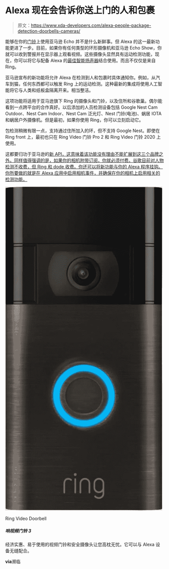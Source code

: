 # Alexa 现在会告诉你送上门的人和包裹

> 原文：<https://www.xda-developers.com/alexa-people-package-detection-doorbells-cameras/>

能够在你的[门铃](https://www.xda-developers.com/ring-video-doorbell-pro-2-price-release-date/)上使用亚马逊 Echo 并不是什么新鲜事。但 Alexa 的这一最新功能更进了一步。目前，如果你有任何类型的环形摄像机和亚马逊 Echo Show，你就可以收到警报并在显示器上观看视频。这些摄像头显然具有运动检测功能，现在，你可以将它与配备 Alexa 的[最佳智能扬声器](https://www.xda-developers.com/best-smart-speakers/)结合使用。而且不仅仅是来自 Ring。

亚马逊宣布的新功能将允许 Alexa 在检测到人和包裹时具体通知你。例如，从汽车到猫，任何东西都可以触发 Ring 上的运动检测。这种最新的集成将使用人工智能将它与人类和纸板盒隔离开来。相当整洁。

这项功能将适用于亚马逊旗下 Ring 的摄像头和门铃，以及住所和谷歌巢。偶尔能看到一点跨平台的合作真好。以后添加的人员检测设备包括 Google Nest Cam Outdoor、Nest Cam Indoor、Nest Cam 泛光灯、Nest 门铃(电池)、蜗居 IOTA 和蜗居户外摄像机。但是最初，如果你使用 Ring，你可以立刻启动它。

包检测稍微有限一点，支持通过住所加入的环，但不支持 Google Nest。即使在 Ring front 上，最初也只在 Ring Video 门铃 Pro 2 和 Ring Video 门铃 2020 上使用。

这都要归功于亚马逊的[新 API，这意味着该功能没有理由不能扩展到这三个品牌之外。同样值得强调的是，如果你的相机附带订阅，你就必须付费。谷歌目前对人物检测不收费，但 Ring 和 dode 收费。你还可以将新功能与你的 Alexa 程序挂钩。你所要做的就是在 Alexa 应用中启用相机事件，并确保在你的相机上启用相关的检测功能。](https://developer.amazon.com/en-US/blogs/alexa/device-makers/2022/04/Alexa-object-detection-sensor-api-april-2022)

 <picture>![The Ring Video Doorbell offers 1080p video streaming, motion-detected real-time notifications, night vision, and a built-in rechargable battery. ](img/0ceefbac7a44b19f3c6bd6b325be07ef.png)</picture> 

Ring Video Doorbell

##### 响视频门铃 3

经济实惠、易于使用的视频门铃和安全摄像头让您高枕无忧。它可以与 Alexa 设备无缝配合。

**via**濒临
